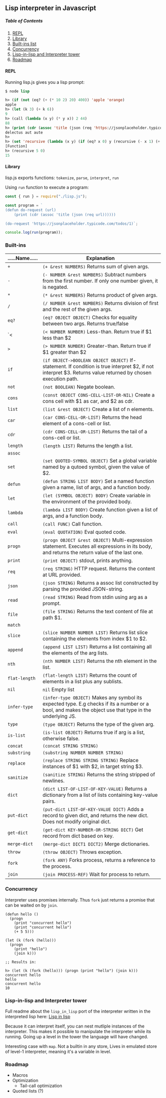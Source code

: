 Lisp interpreter in Javascript
---
##### Table of Contents
1. [REPL](#repl)
2. [Library](#lib)
3. [Built-ins list](#builtins)
4. [Concurrency](#concurrency)
5. [Lisp-in-lisp and Interpreter tower](#lisp2)
6. [Roadmap](#roadmap)

#### REPL <a name="repl"></a>
Running lisp.js gives you a lisp prompt:

```lisp
$ node lisp

h> (if (not (eq? (+ (* 10 2) 20) 400)) 'apple 'orange)
apple
h> (let (k 3) (+ k 6))
9
h> (call (lambda (x y) (* y x)) 2 44)
88
h> (print (cdr (assoc 'title (json (req 'https://jsonplaceholder.typicode.com/todos/1)))))
delectus aut aute
h>
h> (set 'recursive (lambda (x y) (if (eq? x 0) y (recursive (- x 1) (+ y x))))
[Function]
h> (recursive 5 0)
15
```

#### Library <a name="lib"></a>
lisp.js exports functions: `tokenize`, `parse`, `interpret`, `run`

Using `run` function to execute a program:

```javascript
const { run } = require("./lisp.js");

const program = `
(defun do-request (url)
    (print (cdr (assoc 'title (json (req url))))))

(do-request 'https://jsonplaceholder.typicode.com/todos/1)`;

console.log(run(program));
```
    
### Built-ins <a name="builtins"></a>

| ......Name...... | Explanation  |
|----------|---|
| `+`      | `(+ &rest NUMBERS)` Returns sum of given args. |
| `-`      | `(- NUMBER &rest NUMBERS)` Subtract numbers from the first number. If only one number given, it is negated. |
| `*`      | `(* &rest NUMBERS)` Returns product of given args. |
| `/`      | `(/ NUMBER &rest NUMBERS)` Returns division of first and the rest of the given args. |
| `eq?`    | `(eq? OBJECT OBJECT)` Checks for equality between two args. Returns true/false  |
| `<   | `(< NUMBER NUMBER)` Less-than. Return true if $1 less than $2 |
| `>`   | `(> NUMBER NUMBER)` Greater-than. Return true if $1 greater than $2 |
| `if`   | `(if OBJECT->BOOLEAN OBJECT OBJECT)` If-statement. If condition is true interpret $2, if not interpret $3. Returns value returned by chosen execution path. |
| `not`   | `(not BOOLEAN)` Negate boolean. |
| `cons`   | `(const OBJECT CONS-CELL-LIST-OR-NIL)` Create a cons cell with $1 as car, and $2 as cdr. |
| `list`   | `(list &rest OBJECT)` Create a list of n elements. |
| `car`   | `(car CONS-CELL-OR-LIST)` Returns the head element of a cons-cell or list. |
| `cdr`   | `(cdr CONS-CELL-OR-LIST)` Returns the tail of a cons-cell or list. |
| `length`   | `(length LIST)` Returns the length a list. |
| `assoc`  |   |
| `set`   | `(set QUOTED-SYMBOL OBJECT)` Set a global variable named by a qutoed symbol, given the value of $2. |
| `defun`   | `(defun STRING LIST BODY)` Set a named function given a name, list of args, and a function body. |
| `let`   | `(let (SYMBOL OBJECT) BODY)` Create variable in the environment of the provided body. |
| `lambda`   | `(lambda LIST BODY)` Create function given a list of args, and a function body. |
| `call`   | `(call FUNC)` Call function. |
| `eval`   | `(eval QUOTATION)` Eval quoted code. |
| `progn`   | `(progn OBJECT &rest OBJECT)` Multi-expression statement. Executes all expressions in its body, and returns the return value of the last one. |
| `print`   | `(print OBJECT)` stdout, prints anything. |
| `req`   | `(req STRING)` HTTP request. Returns the content at URL provided. |
| `json`   | `(json STRING)` Returns a assoc list constructed by parsing the provided JSON-string. |
| `read`   | `(read STRING)` Read from stdin using arg as a prompt. |
| `file`   | `(file STRING)` Returns the text content of file at path $1. |
| `match`   |   |
| `slice`   | `(slice NUMBER NUMBER LIST)` Returns list slice containing the elements from index $1 to $2. |
| `append`   | `(append LIST LIST)` Returns a list containing all the elements of the arg lists. |
| `nth`   | `(nth NUMBER LIST)` Returns the nth element in the list. |
| `flat-length`   | `(flat-length LIST)` Returns the count of elements in a list plus any sublists. |
| `nil`   | `nil` Empty list  |
| `infer-type`   | `(infer-type OBJECT)` Makes any symbol its expected type. E.g checks if its a number or a bool, and makes the object use that type in the underlying JS. |
| `type`   | `(type OBJECT)` Returns the type of the given arg. |
| `is-list`   | `(is-list OBJECT)` Returns true if arg is a list, otherwise false. |
| `concat`   | `(concat STRING STRING)` |
| `substring`   | `(substring NUMBER NUMBER STRING)` |
| `replace`   | `(replace STRING STRING STRING)` Replace instances of $1 with $2, in target string $3. |
| `sanitize`   | `(sanitize STRING)` Returns the string stripped of newlines. |
| `dict`   | `(dict LIST-OF-LIST-OF-KEY-VALUE)` Returns a dictionary from a list of lists containing key-value pairs. |
| `put-dict`   | `(put-dict LIST-OF-KEY-VALUE DICT)` Adds a record to given dict, and returns the new dict. Does not modify original dict. |
| `get-dict`   | `(get-dict KEY-NUMBER-OR-STRING DICT)` Get record from dict based on key. |
| `merge-dict`   | `(merge-dict DICT1 DICT2)` Merge dictionaries. |
| `throw`   | `(throw OBJECT)` Throws exception. |
| `fork`   | `(fork ANY)` Forks process, returns a reference to the process. |
| `join`   | `(join PROCESS-REF)` Wait for process to return. |

### Concurrency <a name="concurrency"></a>

Interpreter uses promises internally. Thus `fork` just returns a promise that can be waited on by `join`.

```
(defun hello ()
  (progn
    (print "concurrent hello")
    (print "concurrent hello")
    (+ 5 5)))

(let (k (fork (hello)))
  (progn
    (print "hello")
    (join k)))

;; Results in:

h> (let (k (fork (hello))) (progn (print "hello") (join k)))
concurrent hello
hello
concurrent hello
10

```

### Lisp-in-lisp and Interpreter tower <a name="lisp2"></a>

Full readme about the `lisp_in_lisp` port of the interpreter written in the interpreted lisp here:
[Lisp in lisp](lisp_in_lisp/README.md)

Because it can interpret itself, you can nest mutliple instances of the interpreter.
This makes it possible to manipulate the interpreter while its running. Going up a level in the tower the language will have changed.

Interesting case with `map`. Not a builtin in any store, Lives in emulated store of level-1 interpreter, meaning it's a variable in level.


### Roadmap <a name="roadmap"></a>

- Macros
- Optimization
  - Tail-call optimization
- Quoted lists (?)
